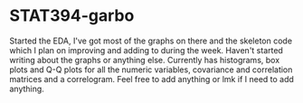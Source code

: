 # STAT394-garbo

Started the EDA, I've got most of the graphs on there and the skeleton code which I plan on improving and adding to during the week. 
Haven't started writing about the graphs or anything else. 
Currently has histograms, box plots and Q-Q plots for all the numeric variables, covariance and correlation matrices and a correlogram. 
Feel free to add anything or lmk if I need to add anything.
